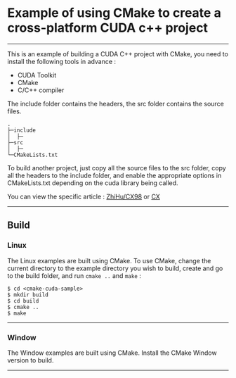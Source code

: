 # Example of using CMake to create a cross-platform CUDA c++ project

***

This is an example of building a CUDA C++ project with CMake, you need to install the following tools in advance :

- CUDA Toolkit
- CMake
- C/C++ compiler

The include folder contains the headers, the src folder contains the source files.

```
.
├─include
│  ├─
├─src
│  ├─
└─CMakeLists.txt
```

To build another project, just copy all the source files to the src folder, copy all the headers to the include folder, and enable the appropriate options in CMakeLists.txt depending on the cuda library being called.

You can view the specific article : [ZhiHu/CX98](https://zhuanlan.zhihu.com/p/701581020) or [CX](https://cx9898.github.io/post/yong-%20CMake%20-gou-jian-kua-ping-tai-%20CUDA%20C-C%2B%2B%20-xiang-mu.html)

***

## Build

### Linux

The Linux examples are built using CMake.   To use CMake, change the current directory to the example directory you wish to build, create and go to the build folder, and run `cmake ..` and `make` :

```Shell
$ cd <cmake-cuda-sample>
$ mkdir build
$ cd build
$ cmake ..
$ make
```

***

### Window

The Window examples are built using CMake. Install the CMake Window version to build.

***

